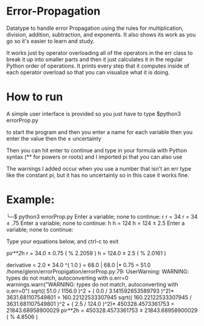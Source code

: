 # Error-Propagation
Datatype to handle error Propagation using the rules for multiplication, division, addition, subtraction, and exponents. It also shows its work as you go so it's easier to learn and study.

It works just by operator overloading all of the operators in the err class to break it up into smaller parts and then it just calculates it in the regular Python order of operations. It prints every step that it computes inside of each operator overload so that you can visualize what it is doing.

# How to run
A simple user interface is provided so you just have to type
$python3 errorProp.py

to start the program and then you enter a name for each variable then you enter the value then the ± uncertainty

Then you can hit enter to continue and type in your formula with Python syntax (** for powers or roots) and I imported pi that you can also use

The warnings I added occur when you use a number that isn't an err type like the constant pi, but it has no uncertainty so in this case it works fine.

# Example:


└─$ python3 errorProp.py 
Enter a variable; none to continue: r
r = 34
r = 34 ± .75
Enter a variable; none to continue: h
h = 124
h = 124 ± 2.5
Enter a variable; none to continue: 

Type your equations below, and ctrl-c to exit

pi*r**2*h
r = 34.0 ± 0.75 ( % 2.2059 )
h = 124.0 ± 2.5 ( % 2.0161 )

derivative =  2.0 * 34.0 ^( 1.0 ) = 68.0
| 68.0 |* 0.75 = 51.0
/home/glenn/errorPropigation/errorProp.py:79: UserWarning: WARNING: types do not match, autoconverting with o.err=0
  warnings.warn("WARNING: types do not match, autoconverting with o.err=0")
sqrt(( 51.0 / 1156.0 )^2 + ( 0.0 / 3.141592653589793 )^2)* 3631.681107549801 = 160.22122533307945
sqrt(( 160.22122533307945 / 3631.681107549801 )^2 + ( 2.5 / 124.0 )^2)* 450328.4573361753 = 21843.68958900029
pi*r**2*h = 450328.4573361753 ± 21843.68958900029 ( % 4.8506 )
